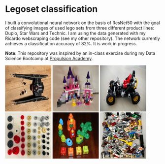 # Legoset classification

I built a convolutional neural network on the basis of ResNet50 with the goal of classifying images of used lego sets from three different product lines: Duplo, Star Wars and Technic. I am using the data generated with my Ricardo webscraping code (see my other repository). The network currently achieves a classification accuracy of 82%. It is work in progress.

**Note**: This repository was inspired by an in-class exercise during my Data Science Bootcamp at [Propulsion Academy](https://propulsion.academy/).

<img src="7_legosets.jpg" alt="alt text" width="150" height="150">  <img src="392_legosets.jpg" alt="alt text" width="150" height="150">  <img src="889_legosets.jpg" alt="alt text" width="150" height="150">  <img src="914_legosets.jpg" alt="alt text" width="150" height="150">  <img src="711_legosets.jpg" alt="alt text" width="150" height="150">  <img src="280_legosets.jpg" alt="alt text" width="150" height="150">
